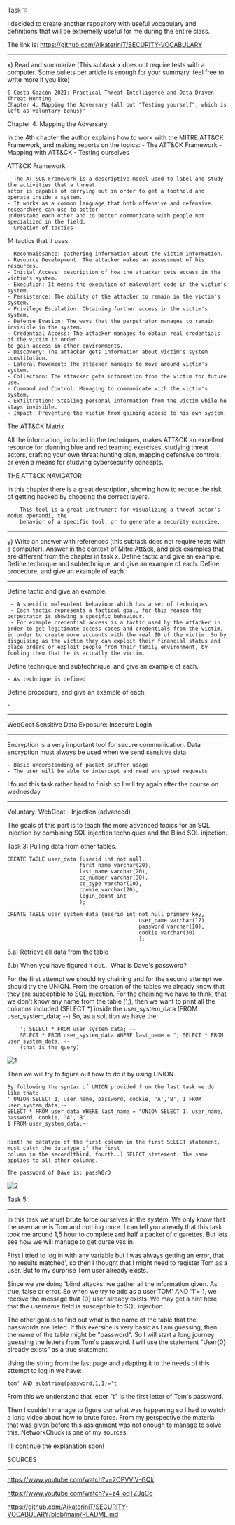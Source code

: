 Task 1:

I decided to create another repository with useful vocabulary and definitions that will be extremelly useful for me during the entire class. 

The link is:
https://github.com/AikateriniT/SECURITY-VOCABULARY
____________________________________________________________________________________________
x) Read and summarize (This subtask x does not require tests with a computer. Some bullets per article is enough for your summary, feel free to write more if you like)

    € Costa-Gazcón 2021: Practical Threat Intelligence and Data-Driven Threat Hunting 
    Chapter 4: Mapping the Adversary (all but "Testing yourself", which is left as voluntary bonus)'
    
Chapter 4: Mapping the Adversary.

In the 4th chapter the author explains how to work with the MITRE ATT&CK Framework, and making reports on the topics: - The ATT&CK Framework - Mapping with ATT&CK - Testing ourselves

ATT&CK Framework

    - The ATT&CK Framework is a descriptive model used to label and study the activities that a threat 
    actor is capable of carrying out in order to get a foothold and operate inside a system.
    - It works as a common language that both offensive and defensive researchers can use to better 
    understand each other and to better communicate with people not specialized in the field.
    - Creation of tactics 
    
14 tactics that it uses:

    - Reconnaissance: gathering information about the victim information. 
    - Resource Development: The attacker makes an assessment of his resources.
    - Initial Access: description of how the attacker gets access in the victim's system.
    - Execution: It means the execution of malevolent code in the victim's system.
    - Persistence: The ability of the attacker to remain in the victim's system.
    - Privilege Escalation: Obtaining further access in the victim's system.
    - Defense Evasion: The ways that the perpetrator manages to remain invisible in the system.
    - Credential Access: The attacker manages to obtain real credentials of the victim in order 
    to gain access in other environments.
    - Discovery: The attacker gets information about victim's system constitution.
    - Lateral Movement: The attacker manages to move around victim's system.
    - Collection: The attacker gets information from the victim for future use.
    - Command and Control: Managing to communicate with the victim's system.
    - Exfiltration: Stealing personal information from the victim while he stays invisible.
    - Impact: Preventing the victim from gaining access to his own system.
    
The ATT&CK Matrix

All the information, included in the techniques, makes ATT&CK an excellent resource for planning blue and red teaming exercises, studying threat actors, crafting your own threat hunting plan, mapping defensive controls, or even a means for studying cybersecurity concepts.

    
THE ATT&CK NAVIGATOR

In this chapter there is a great description, showing how to reduce the risk of getting hacked by choosing the correct layers. 

        This tool is a great instrument for visualizing a threat actor's modus operandi, the 
        behavior of a specific tool, or to generate a security exercise.

____________________________________________________________________________________________
y) Write an answer with references (this subtask does not require tests with a computer). Answer in the context of Mitre Att&ck, and pick examples that are different from the chapter in task x.
Define tactic and give an example.
Define technique and subtechnique, and give an example of each.
Define procedure, and give an example of each.
____________________________________________________________________________________________
Define tactic and give an example.

     - A specific malevolent behaviour which has a set of techniques
     - Each tactic represents a tactical goal, for this reason the perpetrator is showing a specific behaviour.
     - For example credential access is a tactic used by the attacker in order to get legitimate access codes and credentials from the victim, in order to create more accounts with the real ID of the victim. So by disguising as the victim they can exploit their financial status and place orders or exploit people from their family environment, by fooling them that he is actually the victim. 

Define technique and subtechnique, and give an example of each.

    - As technique is defined 


Define procedure, and give an example of each.

    - 
____________________________________________________________________________________________
WebGoat Sensitive Data Exposure: Insecure Login
____________________________________________________________________________________________

Encryption is a very important tool for secure communication. Data encryption must always be used when we send sensitive data.

    - Basic understanding of packet sniffer usage
    - The user will be able to intercept and read encrypted requests
    
I found this task rather hard to finish so I will try again after the course on wednesday

____________________________________________________________________________________________
Voluntary:
WebGoat - Injection (advanced)

The goals of this part is to teach the more advanced topics for an SQL injection by combining SQL injection techniques and the Blind SQL injection.

Task 3: Pulling data from other tables.

    CREATE TABLE user_data (userid int not null,
                           first_name varchar(20),
                           last_name varchar(20),
                           cc_number varchar(30),
                           cc_type varchar(10),
                           cookie varchar(20),
                           login_count int
                           );
                           
    CREATE TABLE user_system_data (userid int not null primary key,
                                              user_name varchar(12),
                                              password varchar(10),
                                              cookie varchar(30)
                                              );
 
6.a) Retrieve all data from the table
 
6.b) When you have figured it out... What is Dave's password?
 
For the first attempt we should try chaining and for the second attempt we should try the UNION. From the creation of the tables we already know that they are susceptible to SQL injection. For the chaining we have to think, that we don't know any name from the table (';), then we want to print all the columns included (SELECT *) inside the user_system_data (FROM user_system_data; --) 
So, as a solution we have the:

        '; SELECT * FROM user_system_data; --
        SELECT * FROM user_system_data WHERE last_name = "; SELECT * FROM user_system_data; --
        (that is the query)
        
![1](https://user-images.githubusercontent.com/113516460/217308072-1d4fd3c0-19c4-449f-8f38-a008d4ea7d68.JPG)

Then we will try to figure out how to do it by using UNION. 

    By following the syntax of UNION provided from the last task we do like that:
    ' UNION SELECT 1, user_name, password, cookie, 'A','B', 1 FROM user_system_data;--
    SELECT * FROM user_data WHERE last_name = "UNION SELECT 1, user_name, password, cookie, 'A','B', 
    1 FROM user_system_data;--
    
    
    Hint! he datatype of the first column in the first SELECT statement, must catch the datatype of the first 
    column in the second(third, fourth..) SELECT stetement. The same applies to all other columns. 
    
    The password of Dave is: passW0rD
    
![2](https://user-images.githubusercontent.com/113516460/217311180-76397ea9-0ec0-45b8-9e5f-9b79c1a7b06f.JPG)

Task 5:
_______________________________________________________________________________________________
In this task we must brute force ourselves in the system. We only know that the username is Tom and nothing more. 
I can tell you already that this task took me around 1,5 hour to complete and half a packet of cigarettes. 
But lets see how we will manage to get ourselves in. 

First I tried to log in with any variable but I was always getting an error, that 'no results matched', so then I thought that I might need to register Tom as a user. But to my surprise Tom user already exists. 

Since we are doing 'blind attacks' we gather all the information given. As true, false or error. 
So when we try to add as a user  TOM' AND '1'='1, we receive the message that {0} user already exists. We may get a hint here that the username field is susceptible to SQL injection. 

The other goal is to find out what is the name of the table that the passwords are listed. If this exersice is very basic as I am guessing, then the name of the table might be "password". So I will start a long journey guessing the letters from Tom's password. I will use the statement "User{0} already exists" as a true statement. 

Using the string from the last page and adapting it to the needs of this attempt to log in we have:

    tom' AND substring(password,1,1)='t
    
From this we understand that letter "t" is the first letter of Tom's password. 

Then I couldn't manage to figure our what was happening so I had to watch a long video about how to brute force. From my perspective the material that was given before this assignment was not enough to manage to solve this. NetworkChuck is one of my sources. 

I'll continue the explanation soon!





SOURCES
______________________________________________________________________________________________

https://www.youtube.com/watch?v=2OPVViV-GQk

https://www.youtube.com/watch?v=z4_oqTZJqCo

https://github.com/AikateriniT/SECURITY-VOCABULARY/blob/main/README.md
